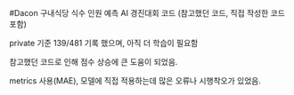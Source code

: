 #Dacon 구내식당 식수 인원 예측 AI 경진대회 코드
(참고했던 코드, 직접 작성한 코드 포함)

private 기준 139/481 기록 했으며, 아직 더 학습이 필요함

참고했던 코드로 인해 점수 상승에 큰 도움이 되었음.

metrics 사용(MAE), 모델에 직접 적용하는데 많은 오류나 시행착오가 있었음.

